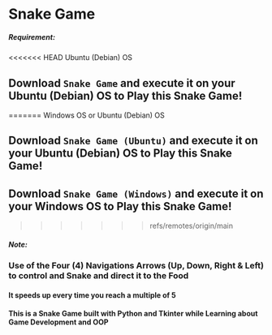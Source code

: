 # Snake Game

##### Requirement:
<<<<<<< HEAD
	Ubuntu (Debian) OS

## Download `Snake Game` and execute it on your Ubuntu (Debian) OS to Play this Snake Game!
=======
    Windows OS or Ubuntu (Debian) OS

## Download `Snake Game (Ubuntu)` and execute it on your Ubuntu (Debian) OS to Play this Snake Game!
## Download `Snake Game (Windows)` and execute it on your Windows OS to Play this Snake Game!
>>>>>>> refs/remotes/origin/main

##### Note:
### Use of the Four (4) Navigations Arrows (Up, Down, Right & Left) to control and Snake and direct it to the Food
#### It speeds up every time you reach a multiple of 5

#### This is a Snake Game built with Python and Tkinter while Learning about Game Development and OOP

